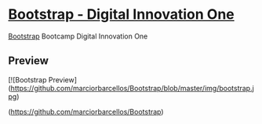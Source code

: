 # [Bootstrap - Digital Innovation One](https://github.com/marciorbarcellos/bootstrap)

[Bootstrap](https://github.com/marciorbarcellos/Bootstrap) Bootcamp Digital Innovation One

## Preview

[![Bootstrap Preview] (https://github.com/marciorbarcellos/Bootstrap/blob/master/img/bootstrap.jpg)


(https://github.com/marciorbarcellos/Bootstrap)


